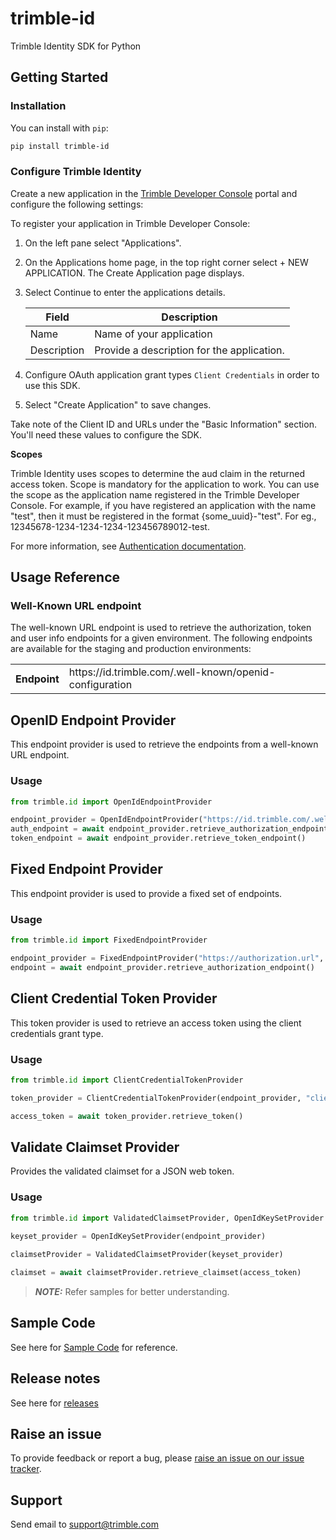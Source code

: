 # trimble-id

Trimble Identity SDK for Python

## <a name="getting-started">Getting Started</a>

### Installation

You can install with `pip`:

```sh
pip install trimble-id
```

### Configure Trimble Identity

Create a new application in the [Trimble Developer Console](https://console.trimble.com/) portal and configure the following settings:

To register your application in Trimble Developer Console:

1. On the left pane select "Applications".

2. On the Applications home page, in the top right corner select + NEW APPLICATION. The Create Application page displays.

3. Select Continue to enter the applications details.

    | Field       | Description |
    | ----------- | ----------- |
    | Name        | Name of your application                    |
    | Description | Provide a description for the application.  |

4. Configure OAuth application grant types  `Client Credentials` in order to use this SDK.

5. Select "Create Application" to save changes.

Take note of the Client ID and URLs under the "Basic Information" section. You'll need these values to configure the SDK.

**Scopes**

Trimble Identity uses scopes to determine the aud claim in the returned access token. Scope is mandatory for the application to work. You can use the scope as the application name registered in the Trimble Developer Console. For example, if you have registered an application with the name "test", then it must be registered in the format {some_uuid}-"test". For eg., 12345678-1234-1234-1234-123456789012-test.

For more information, see [Authentication documentation](https://developer.trimble.com/docs/authentication).

## <a name="usage-reference">Usage Reference</a>

### Well-Known URL endpoint
The well-known URL endpoint is used to retrieve the authorization, token and user info endpoints for a given environment. The following endpoints are available for the staging and production environments:

<table>
    <tbody>
        <tr>
            <th>Endpoint</th>
            <td>https://id.trimble.com/.well-known/openid-configuration</td>
        </tr>
    </tbody>
</table>

## OpenID Endpoint Provider

This endpoint provider is used to retrieve the endpoints from a well-known URL endpoint.

### Usage
```python
from trimble.id import OpenIdEndpointProvider

endpoint_provider = OpenIdEndpointProvider("https://id.trimble.com/.well-known/openid-configuration")
auth_endpoint = await endpoint_provider.retrieve_authorization_endpoint()
token_endpoint = await endpoint_provider.retrieve_token_endpoint()
```

## Fixed Endpoint Provider

This endpoint provider is used to provide a fixed set of endpoints.

### Usage
```python
from trimble.id import FixedEndpointProvider

endpoint_provider = FixedEndpointProvider("https://authorization.url", "https://token.url", "https://userinfo.url")
endpoint = await endpoint_provider.retrieve_authorization_endpoint()
```

## Client Credential Token Provider

This token provider is used to retrieve an access token using the client credentials grant type.

### Usage
```python
from trimble.id import ClientCredentialTokenProvider

token_provider = ClientCredentialTokenProvider(endpoint_provider, "client_id", "client_secret").with_scopes(["scope"])

access_token = await token_provider.retrieve_token()
```

## Validate Claimset Provider

Provides the validated claimset for a JSON web token.

### Usage
```python
from trimble.id import ValidatedClaimsetProvider, OpenIdKeySetProvider

keyset_provider = OpenIdKeySetProvider(endpoint_provider)
    
claimsetProvider = ValidatedClaimsetProvider(keyset_provider)

claimset = await claimsetProvider.retrieve_claimset(access_token)
```

> **_NOTE:_** Refer samples for better understanding.

## Sample Code

See here for [Sample Code](https://github.com/trimble-oss/trimble-id-sdk-docs-for-python/blob/main/samples) for reference.

## Release notes

See here for [releases](https://github.com/trimble-oss/trimble-id-sdk-docs-for-python/blob/main/release-notes/CHANGELOG.md)

## Raise an issue

To provide feedback or report a bug, please [raise an issue on our issue tracker](https://github.com/trimble-oss/trimble-id-sdk-docs-for-python/issues).

## <a name="support">Support</a>

Send email to [support@trimble.com](mailto:support@trimble.com)

